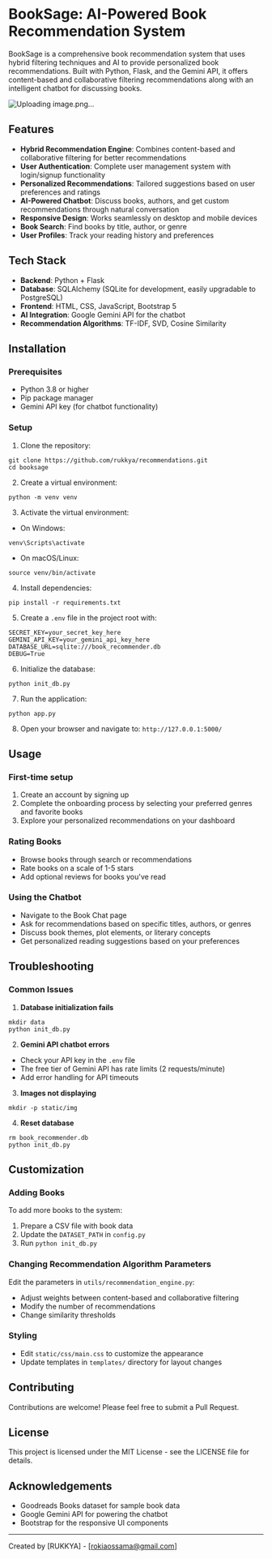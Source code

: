 # BookSage: AI-Powered Book Recommendation System

BookSage is a comprehensive book recommendation system that uses hybrid filtering techniques and AI to provide personalized book recommendations. Built with Python, Flask, and the Gemini API, it offers content-based and collaborative filtering recommendations along with an intelligent chatbot for discussing books.

![Uploading image.png…]()


## Features

- **Hybrid Recommendation Engine**: Combines content-based and collaborative filtering for better recommendations
- **User Authentication**: Complete user management system with login/signup functionality
- **Personalized Recommendations**: Tailored suggestions based on user preferences and ratings
- **AI-Powered Chatbot**: Discuss books, authors, and get custom recommendations through natural conversation
- **Responsive Design**: Works seamlessly on desktop and mobile devices
- **Book Search**: Find books by title, author, or genre
- **User Profiles**: Track your reading history and preferences

## Tech Stack

- **Backend**: Python + Flask
- **Database**: SQLAlchemy (SQLite for development, easily upgradable to PostgreSQL)
- **Frontend**: HTML, CSS, JavaScript, Bootstrap 5
- **AI Integration**: Google Gemini API for the chatbot
- **Recommendation Algorithms**: TF-IDF, SVD, Cosine Similarity

## Installation

### Prerequisites
- Python 3.8 or higher
- Pip package manager
- Gemini API key (for chatbot functionality)

### Setup

1. Clone the repository:
```
git clone https://github.com/rukkya/recommendations.git
cd booksage
```

2. Create a virtual environment:
```
python -m venv venv
```

3. Activate the virtual environment:
- On Windows:
```
venv\Scripts\activate
```
- On macOS/Linux:
```
source venv/bin/activate
```

4. Install dependencies:
```
pip install -r requirements.txt
```

5. Create a `.env` file in the project root with:
```
SECRET_KEY=your_secret_key_here
GEMINI_API_KEY=your_gemini_api_key_here
DATABASE_URL=sqlite:///book_recommender.db
DEBUG=True
```

6. Initialize the database:
```
python init_db.py
```

7. Run the application:
```
python app.py
```

8. Open your browser and navigate to: `http://127.0.0.1:5000/`

## Usage

### First-time setup
1. Create an account by signing up
2. Complete the onboarding process by selecting your preferred genres and favorite books
3. Explore your personalized recommendations on your dashboard

### Rating Books
- Browse books through search or recommendations
- Rate books on a scale of 1-5 stars
- Add optional reviews for books you've read

### Using the Chatbot
- Navigate to the Book Chat page
- Ask for recommendations based on specific titles, authors, or genres
- Discuss book themes, plot elements, or literary concepts
- Get personalized reading suggestions based on your preferences

## Troubleshooting

### Common Issues

1. **Database initialization fails**
```
mkdir data
python init_db.py
```

2. **Gemini API chatbot errors**
- Check your API key in the `.env` file
- The free tier of Gemini API has rate limits (2 requests/minute)
- Add error handling for API timeouts

3. **Images not displaying**
```
mkdir -p static/img
```

4. **Reset database**
```
rm book_recommender.db
python init_db.py
```

## Customization

### Adding Books
To add more books to the system:
1. Prepare a CSV file with book data
2. Update the `DATASET_PATH` in `config.py`
3. Run `python init_db.py`

### Changing Recommendation Algorithm Parameters
Edit the parameters in `utils/recommendation_engine.py`:
- Adjust weights between content-based and collaborative filtering
- Modify the number of recommendations
- Change similarity thresholds

### Styling
- Edit `static/css/main.css` to customize the appearance
- Update templates in `templates/` directory for layout changes

## Contributing

Contributions are welcome! Please feel free to submit a Pull Request.

## License

This project is licensed under the MIT License - see the LICENSE file for details.

## Acknowledgements

- Goodreads Books dataset for sample book data
- Google Gemini API for powering the chatbot
- Bootstrap for the responsive UI components

---

Created by [RUKKYA] - [rokiaossama@gmail.com]
